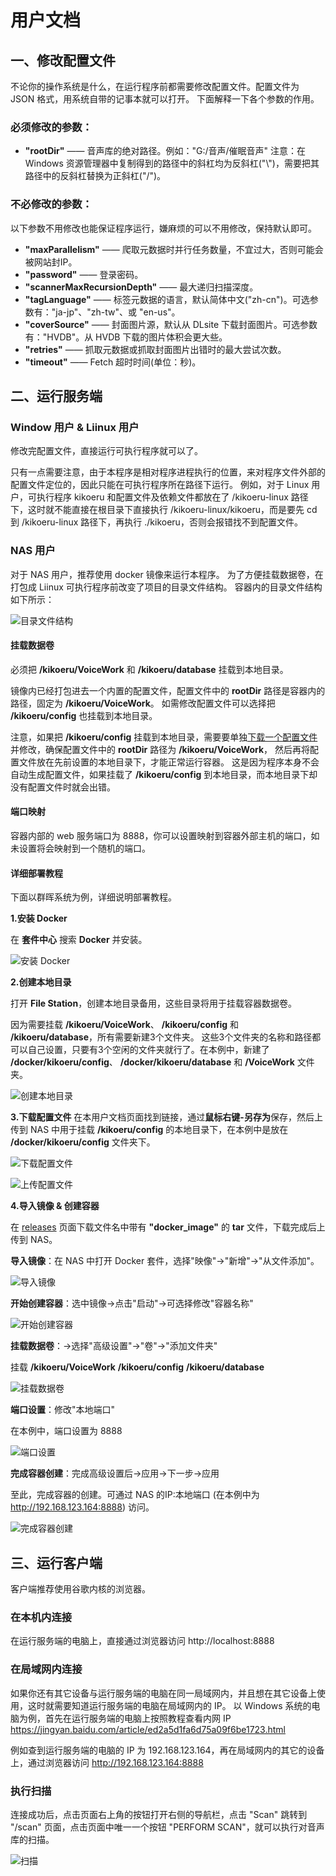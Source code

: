# 用户文档

## 一、修改配置文件
不论你的操作系统是什么，在运行程序前都需要修改配置文件。配置文件为 JSON 格式，用系统自带的记事本就可以打开。
下面解释一下各个参数的作用。

### 必须修改的参数：
- **"rootDir"** —— 音声库的绝对路径。例如："G:/音声/催眠音声" 注意：在 Windows 资源管理器中复制得到的路径中的斜杠均为反斜杠("\\")，需要把其路径中的反斜杠替换为正斜杠("/")。

### 不必修改的参数：
以下参数不用修改也能保证程序运行，嫌麻烦的可以不用修改，保持默认即可。
- **"maxParallelism"** —— 爬取元数据时并行任务数量，不宜过大，否则可能会被网站封IP。
- **"password"** —— 登录密码。 
- **"scannerMaxRecursionDepth"** —— 最大递归扫描深度。
- **"tagLanguage"** —— 标签元数据的语言，默认简体中文("zh-cn")。可选参数有："ja-jp"、"zh-tw"、或 "en-us"。
- **"coverSource"** —— 封面图片源，默认从 DLsite 下载封面图片。可选参数有："HVDB"。从 HVDB 下载的图片体积会更大些。
- **"retries"** —— 抓取元数据或抓取封面图片出错时的最大尝试次数。
- **"timeout"** —— Fetch 超时时间(单位：秒)。

## 二、运行服务端

### Window 用户 & Liinux 用户
修改完配置文件，直接运行可执行程序就可以了。

只有一点需要注意，由于本程序是相对程序进程执行的位置，来对程序文件外部的配置文件定位的，因此只能在可执行程序所在路径下运行。
例如，对于 Linux 用户，可执行程序 kikoeru 和配置文件及依赖文件都放在了 /kikoeru-linux 路径下，这时就不能直接在根目录下直接执行 /kikoeru-linux/kikoeru，而是要先 cd 到 /kikoeru-linux 路径下，再执行 ./kikoeru，否则会报错找不到配置文件。

### NAS 用户
对于 NAS 用户，推荐使用 docker 镜像来运行本程序。
为了方便挂载数据卷，在打包成 Liinux 可执行程序前改变了项目的目录文件结构。
容器内的目录文件结构如下所示：

![目录文件结构](https://ae01.alicdn.com/kf/H6ee2bc307ed94f7691ea67af00ebdceeG.png)

#### 挂载数据卷
必须把 **/kikoeru/VoiceWork** 和 **/kikoeru/database** 挂载到本地目录。

镜像内已经打包进去一个内置的配置文件，配置文件中的 **rootDir** 路径是容器内的路径，固定为 **/kikoeru/VoiceWork**。
如需修改配置文件可以选择把 **/kikoeru/config** 也挂载到本地目录。

注意，如果把 **/kikoeru/config** 挂载到本地目录，需要要单独[下载一个配置文件](https://raw.githubusercontent.com/Watanuki-Kimihiro/kikoeru/master/config.json "鼠标右键 链接另存为")并修改，确保配置文件中的 **rootDir** 路径为 **/kikoeru/VoiceWork**，
然后再将配置文件放在先前设置的本地目录下，才能正常运行容器。
这是因为程序本身不会自动生成配置文件，如果挂载了 **/kikoeru/config** 到本地目录，而本地目录下却没有配置文件时就会出错。

#### 端口映射
容器内部的 web 服务端口为 8888，你可以设置映射到容器外部主机的端口，如未设置将会映射到一个随机的端口。

#### 详细部署教程
下面以群晖系统为例，详细说明部署教程。

**1.安装 Docker**

在 **套件中心** 搜索 **Docker** 并安装。

![安装 Docker](https://pic.downk.cc/item/5e1aa8d82fb38b8c3c2141fe.png)

**2.创建本地目录**

打开 **File Station**，创建本地目录备用，这些目录将用于挂载容器数据卷。

因为需要挂载 **/kikoeru/VoiceWork**、 **/kikoeru/config** 和 **/kikoeru/database**，所有需要新建3个文件夹。
这些3个文件夹的名称和路径都可以自己设置，只要有3个空闲的文件夹就行了。在本例中，新建了 **/docker/kikoeru/config**、 **/docker/kikoeru/database** 和 **/VoiceWork** 文件夹。

![创建本地目录](https://pic.downk.cc/item/5e1aaedc2fb38b8c3c21c521.png)

**3.下载配置文件**
在本用户文档页面找到链接，通过**鼠标右键-另存为**保存，然后上传到 NAS 中用于挂载 **/kikoeru/config** 的本地目录下，在本例中是放在 **/docker/kikoeru/config** 文件夹下。

![下载配置文件](https://pic.downk.cc/item/5e1ab38d2fb38b8c3c226d63.png)

![上传配置文件](https://pic.downk.cc/item/5e1ab3ad2fb38b8c3c2270bf.png)

**4.导入镜像 & 创建容器**

在 [releases](https://github.com/Watanuki-Kimihiro/kikoeru/releases) 页面下载文件名中带有 **"docker_image"** 的 **tar** 文件，下载完成后上传到 NAS。

**导入镜像**：在 NAS 中打开 Docker 套件，选择"映像"->"新增"->"从文件添加"。

![导入镜像](https://pic.downk.cc/item/5e1abd7d2fb38b8c3c2360f1.png)

**开始创建容器**：选中镜像->点击"启动"->可选择修改"容器名称"

![开始创建容器](https://i.loli.net/2020/01/12/RyuLYlJh8NxG7Wi.png)

**挂载数据卷**：->选择"高级设置"->"卷"->"添加文件夹"

挂载 **/kikoeru/VoiceWork** **/kikoeru/config** **/kikoeru/database**

![挂载数据卷](https://i.loli.net/2020/01/12/XusWI2eSBMQPA9L.png)

**端口设置**：修改"本地端口"

在本例中，端口设置为 8888

![端口设置](https://i.loli.net/2020/01/12/HEAGxoBSWXbQOdY.png)

**完成容器创建**：完成高级设置后->应用->下一步->应用

至此，完成容器的创建。可通过 NAS 的IP:本地端口 (在本例中为 http://192.168.123.164:8888) 访问。

![完成容器创建](https://i.loli.net/2020/01/12/4rkxqgwoO1sCfi5.png)

## 三、运行客户端
客户端推荐使用谷歌内核的浏览器。

### 在本机内连接
在运行服务端的电脑上，直接通过浏览器访问 http://localhost:8888

### 在局域网内连接
如果你还有其它设备与运行服务端的电脑在同一局域网内，并且想在其它设备上使用，这时就需要知道运行服务端的电脑在局域网内的 IP。
以 Windows 系统的电脑为例，首先在运行服务端的电脑上按照教程查看内网 IP https://jingyan.baidu.com/article/ed2a5d1fa6d75a09f6be1723.html

例如查到运行服务端的电脑的 IP 为 192.168.123.164，再在局域网内的其它的设备上，通过浏览器访问 http://192.168.123.164:8888

### 执行扫描
连接成功后，点击页面右上角的按钮打开右侧的导航栏，点击 "Scan" 跳转到 "/scan" 页面，点击页面中唯一一个按钮 "PERFORM SCAN"，就可以执行对音声库的扫描。

![扫描](https://pic.downk.cc/item/5e1a91782fb38b8c3c1f5f11.png)
